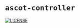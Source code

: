 # `ascot-controller`

[![LICENSE][license badge]][license]

<!-- Links -->
[license]: https://github.com/SoftengPoliTo/ascot/blob/master/LICENSE

<!-- Badges -->
[license badge]: https://img.shields.io/badge/license-MIT-blue.svg
